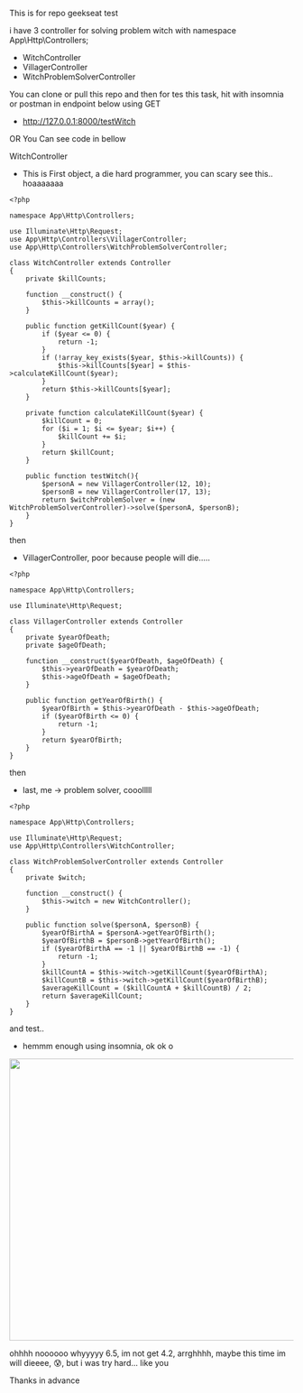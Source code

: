 This is for repo geekseat test

i have 3 controller for solving problem witch with namespace App\Http\Controllers;
- WitchController
- VillagerController
- WitchProblemSolverController



You can clone or pull this repo and then for tes this task, hit with insomnia or postman in endpoint below using GET
- http://127.0.0.1:8000/testWitch

OR You Can see code in bellow

WitchController
- This is First object, a die hard programmer, you can scary see this.. hoaaaaaaa
```
<?php

namespace App\Http\Controllers;

use Illuminate\Http\Request;
use App\Http\Controllers\VillagerController;
use App\Http\Controllers\WitchProblemSolverController;

class WitchController extends Controller
{
    private $killCounts;

    function __construct() {
        $this->killCounts = array();
    }

    public function getKillCount($year) {
        if ($year <= 0) {
            return -1;
        }
        if (!array_key_exists($year, $this->killCounts)) {
            $this->killCounts[$year] = $this->calculateKillCount($year);
        }
        return $this->killCounts[$year];
    }

    private function calculateKillCount($year) {
        $killCount = 0;
        for ($i = 1; $i <= $year; $i++) {
            $killCount += $i;
        }
        return $killCount;
    }

    public function testWitch(){
        $personA = new VillagerController(12, 10); 
        $personB = new VillagerController(17, 13);
        return $witchProblemSolver = (new WitchProblemSolverController)->solve($personA, $personB);
    }
}

```

then
- VillagerController, poor because people will die.....
```
<?php

namespace App\Http\Controllers;

use Illuminate\Http\Request;

class VillagerController extends Controller
{
    private $yearOfDeath;
    private $ageOfDeath;
  
    function __construct($yearOfDeath, $ageOfDeath) {
        $this->yearOfDeath = $yearOfDeath;
        $this->ageOfDeath = $ageOfDeath;
    }
  
    public function getYearOfBirth() {
        $yearOfBirth = $this->yearOfDeath - $this->ageOfDeath;
        if ($yearOfBirth <= 0) {
            return -1;
        }
        return $yearOfBirth;
    }
}

```

then 
- last, me -> problem solver, cooolllll
```
<?php

namespace App\Http\Controllers;

use Illuminate\Http\Request;
use App\Http\Controllers\WitchController;

class WitchProblemSolverController extends Controller
{
    private $witch;

    function __construct() {
        $this->witch = new WitchController();
    }

    public function solve($personA, $personB) {
        $yearOfBirthA = $personA->getYearOfBirth();
        $yearOfBirthB = $personB->getYearOfBirth();
        if ($yearOfBirthA == -1 || $yearOfBirthB == -1) {
            return -1;
        }
        $killCountA = $this->witch->getKillCount($yearOfBirthA);
        $killCountB = $this->witch->getKillCount($yearOfBirthB);
        $averageKillCount = ($killCountA + $killCountB) / 2;
        return $averageKillCount;
    }
}

```

and test.. 
 - hemmm enough using insomnia, ok ok o
<img src="http://185.210.144.144/images/result.png" width="700" height="500"/>

ohhhh noooooo whyyyyy 6.5, im not get 4.2, arrghhhh, maybe this time im will dieeee, :cold_sweat:, but i was try hard... like you

Thanks in advance
